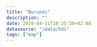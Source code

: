 ```yaml
---
title: "Burundi"
description: ""
date: 2019-04-11T10:35:50+02:00
datasource: "/data/bdi"
tags: ["map"]
---
```


